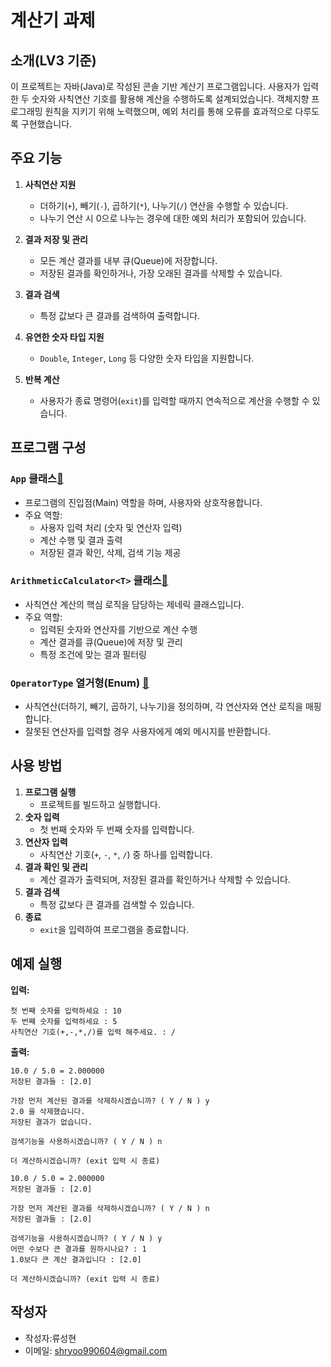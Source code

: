 # 계산기 과제

## 소개(LV3 기준)

이 프로젝트는 자바(Java)로 작성된 콘솔 기반 계산기 프로그램입니다. 사용자가 입력한 두 숫자와 사칙연산 기호를 활용해 계산을 수행하도록 설계되었습니다.
객체지향 프로그래밍 원칙을 지키기 위해 노력했으며, 예외 처리를 통해 오류를 효과적으로 다루도록 구현했습니다. 

## 주요 기능

1. **사칙연산 지원**
   - 더하기(`+`), 빼기(`-`), 곱하기(`*`), 나누기(`/`) 연산을 수행할 수 있습니다.
   - 나누기 연산 시 0으로 나누는 경우에 대한 예외 처리가 포함되어 있습니다.

2. **결과 저장 및 관리**
   - 모든 계산 결과를 내부 큐(Queue)에 저장합니다.
   - 저장된 결과를 확인하거나, 가장 오래된 결과를 삭제할 수 있습니다.

3. **결과 검색**
   - 특정 값보다 큰 결과를 검색하여 출력합니다.

4. **유연한 숫자 타입 지원**
   - `Double`, `Integer`, `Long` 등 다양한 숫자 타입을 지원합니다.

5. **반복 계산**
   - 사용자가 종료 명령어(`exit`)를 입력할 때까지 연속적으로 계산을 수행할 수 있습니다.

## 프로그램 구성

### `App` 클래스[🔗](./src/com/example/calculator/LV3/App.java)

- 프로그램의 진입점(Main) 역할을 하며, 사용자와 상호작용합니다.
- 주요 역할:
  - 사용자 입력 처리 (숫자 및 연산자 입력)
  - 계산 수행 및 결과 출력
  - 저장된 결과 확인, 삭제, 검색 기능 제공

### `ArithmeticCalculator<T>` 클래스[🔗](./src/com/example/calculator/LV3/ArithmeticCalculator.java)

- 사칙연산 계산의 핵심 로직을 담당하는 제네릭 클래스입니다.
- 주요 역할:
  - 입력된 숫자와 연산자를 기반으로 계산 수행
  - 계산 결과를 큐(Queue)에 저장 및 관리
  - 특정 조건에 맞는 결과 필터링

### `OperatorType` 열거형(Enum) [🔗](./src/com/example/calculator/LV3/OperatorType.java)

- 사칙연산(더하기, 빼기, 곱하기, 나누기)을 정의하며, 각 연산자와 연산 로직을 매핑합니다.
- 잘못된 연산자를 입력할 경우 사용자에게 예외 메시지를 반환합니다.

## 사용 방법

1. **프로그램 실행**
   - 프로젝트를 빌드하고 실행합니다.
2. **숫자 입력**
   - 첫 번째 숫자와 두 번째 숫자를 입력합니다.
3. **연산자 입력**
   - 사칙연산 기호(`+`, `-`, `*`, `/`) 중 하나를 입력합니다.
4. **결과 확인 및 관리**
   - 계산 결과가 출력되며, 저장된 결과를 확인하거나 삭제할 수 있습니다.
5. **결과 검색**
   - 특정 값보다 큰 결과를 검색할 수 있습니다.
6. **종료**
   - `exit`을 입력하여 프로그램을 종료합니다.

## 예제 실행

**입력:**
```
첫 번째 숫자를 입력하세요 : 10
두 번째 숫자를 입력하세요 : 5
사칙연산 기호(+,-,*,/)를 입력 해주세요. : /
```

**출력:**
```
10.0 / 5.0 = 2.000000
저장된 결과들 : [2.0]

가장 먼저 계산된 결과를 삭제하시겠습니까? ( Y / N ) y
2.0 을 삭제했습니다.
저장된 결과가 없습니다.

검색기능을 사용하시겠습니까? ( Y / N ) n

더 계산하시겠습니까? (exit 입력 시 종료)
```

```
10.0 / 5.0 = 2.000000
저장된 결과들 : [2.0]

가장 먼저 계산된 결과를 삭제하시겠습니까? ( Y / N ) n
저장된 결과들 : [2.0]

검색기능을 사용하시겠습니까? ( Y / N ) y
어떤 수보다 큰 결과를 원하시나요? : 1
1.0보다 큰 계산 결과입니다 : [2.0]

더 계산하시겠습니까? (exit 입력 시 종료)
```

## 작성자

- 작성자:류성현
- 이메일: shryoo990604@gmail.com

